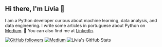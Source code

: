 ## Hi there, I'm Lívia 👋

I am a Python developer curious about machine learning, data analysis, and data engineering. I write some articles in portuguese about Python on [Medium](https://medium.com/@alvzslivia). 🐍 You can also find me at [LinkedIn](https://www.linkedin.com/in/liviaalvess/).

[![GitHub followers](https://img.shields.io/github/followers/liviaalvzs?style=social)](https://github.com/liviaalvzs)
[![Medium](https://img.shields.io/badge/Medium-@alvzslivia-orange)](https://medium.com/@alvzslivia)
![Lívia's GitHub Stats](https://github-readme-stats.vercel.app/api?username=liviaalvzs&show_icons=true&count_private=true&hide_title=true&hide_border=true&bg_color=0d1117&text_color=ffffff&icon_color=4d96f7&hide=prs)
